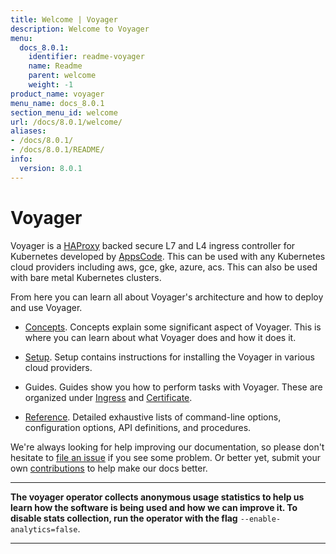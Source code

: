 ```yaml
---
title: Welcome | Voyager
description: Welcome to Voyager
menu:
  docs_8.0.1:
    identifier: readme-voyager
    name: Readme
    parent: welcome
    weight: -1
product_name: voyager
menu_name: docs_8.0.1
section_menu_id: welcome
url: /docs/8.0.1/welcome/
aliases:
- /docs/8.0.1/
- /docs/8.0.1/README/
info:
  version: 8.0.1
---
```


# Voyager

Voyager is a [HAProxy](http://www.haproxy.org/) backed secure L7 and L4 ingress controller for Kubernetes developed by [AppsCode](https://appscode.com). This can be used with any Kubernetes cloud providers including aws, gce, gke, azure, acs. This can also be used with bare metal Kubernetes clusters.

From here you can learn all about Voyager's architecture and how to deploy and use Voyager.

- [Concepts](/docs/8.0.1/concepts/). Concepts explain some significant aspect of Voyager. This
is where you can learn about what Voyager does and how it does it.

- [Setup](/docs/8.0.1/setup/). Setup contains instructions for installing
  the Voyager in various cloud providers.

- Guides. Guides show you how to perform tasks with Voyager. These are organized under [Ingress](/docs/8.0.1/guides/ingress) and [Certificate](/docs/8.0.1/guides/certificate).

- [Reference](/docs/8.0.1/reference/). Detailed exhaustive lists of
command-line options, configuration options, API definitions, and procedures.

We're always looking for help improving our documentation, so please don't hesitate to
[file an issue](https://github.com/appscode/voyager/issues/new) if you see some problem.
Or better yet, submit your own [contributions](/docs/8.0.1/CONTRIBUTING) to help
make our docs better.

---

**The voyager operator collects anonymous usage statistics to help us learn how the software is being used and how we can improve it.
To disable stats collection, run the operator with the flag** `--enable-analytics=false`.

---
